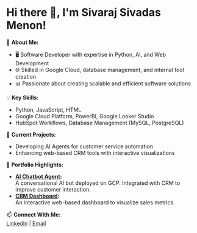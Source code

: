 # Hi there 👋, I'm Sivaraj Sivadas Menon!

🎯 **About Me:**  
- 🖥️ Software Developer with expertise in Python, AI, and Web Development  
- 🌐 Skilled in Google Cloud, database management, and internal tool creation  
- 📊 Passionate about creating scalable and efficient software solutions

💡 **Key Skills:**  
- Python, JavaScript, HTML  
- Google Cloud Platform, PowerBI, Google Looker Studio  
- HubSpot Workflows, Database Management (MySQL, PostgreSQL)  

🔭 **Current Projects:**  
- Developing AI Agents for customer service automation  
- Enhancing web-based CRM tools with interactive visualizations  

📂 **Portfolio Highlights:**  
- **[AI Chatbot Agent](https://github.com/TesterSivaRaj/ai-agent):**  
  A conversational AI bot deployed on GCP. Integrated with CRM to improve customer interaction.
- **[CRM Dashboard](https://github.com/TesterSivaRaj/crm-dashboard):**  
  An interactive web-based dashboard to visualize sales metrics.

📫 **Connect With Me:**  
[LinkedIn](https://www.linkedin.com/in/sivaraj-s-menon-519205220/) | [Email](mailto:sivarajsivadasmenon@gmail.com)
